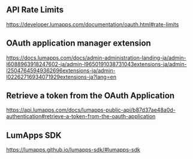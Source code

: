 ## API Rate Limits
https://developer.lumapps.com/documentation/oauth.html#rate-limits

## OAuth application manager extension
https://docs.lumapps.com/docs/admin-administration-landing-ja/admin-l6088963918247602-ja/admin-l9650191038731043extensions-ja/admin-l25047645949362696extensions-ja/admin-l02262716934071929extensions-ja?lang=en

## Retrieve a token from the OAuth Application
https://api.lumapps.com/docs/lumapps-public-api/b87d37ae48a0d-authentication#retrieve-a-token-from-the-oauth-application

## LumApps SDK
https://lumapps.github.io/lumapps-sdk/#lumapps-sdk

